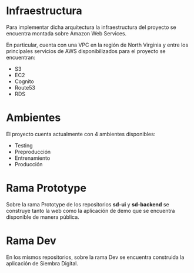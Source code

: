 # Infraestructura
Para implementar dicha arquitectura la infraestructura del proyecto se encuentra montada sobre Amazon Web Services.

En particular, cuenta con una VPC en la región de North Virginia y entre los principales servicios de AWS disponibilizados para el proyecto se encuentran:
* S3
* EC2
* Cognito
* Route53
* RDS

# Ambientes
El proyecto cuenta actualmente con 4 ambientes disponibles:
* Testing
* Preproducción
* Entrenamiento
* Producción

# Rama Prototype
Sobre la rama Prototype de los repositorios **sd-ui** y **sd-backend** se construye tanto la web como la aplicación de demo que se encuentra disponible de manera pública.

# Rama Dev
En los mismos repositorios, sobre la rama Dev se encuentra construida la aplicación de Siembra Digital.